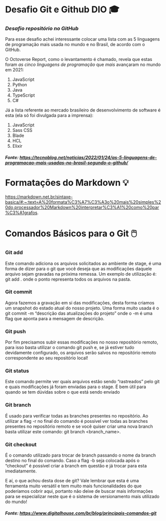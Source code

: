 # Desafio Git e Github DIO :mortar_board:

### *Desafio repositório no GitHub*

Para esse desafio achei interessante colocar uma lista com as 5 linguagens de programação mais usada no mundo e no Brasil, de acordo com o GitHub.

O Octoverse Report, como o levantamento é chamado, revela que estas foram *as cinco linguagens de programação* que *mais* avançaram no mundo em 2021:

1. JavaScript
2. Python
3. Java
4. TypeScript
5. C#

Já a lista referente ao mercado brasileiro de desenvolvimento de software é esta (ela só foi divulgada para a imprensa):

1. JavaScript
2. Sass CSS
3. Blade
4. HCL
5. Elixir

##### *Fonte: https://tecnoblog.net/noticias/2022/01/24/as-5-linguagens-de-programacao-mais-usadas-no-brasil-segundo-o-github/*

# Formatações do Markdown :bulb:

https://markdown.net.br/sintaxe-basica/#:~:text=A%20formata%C3%A7%C3%A3o%20mais%20simples%20do,processador%20Markdown%20interpretar%C3%A1%20como%20par%C3%A1grafos.



# Comandos Básicos para o Git :computer_mouse:



### **Git add**

Este comando adiciona os arquivos solicitados ao ambiente de stage, é uma forma de dizer para o git que você deseja que as modificações daquele arquivo sejam gravadas na próxima remessa. Um exemplo de utilização é: git add . onde o ponto representa todos os arquivos na pasta.

### **Git commit**

Agora fazemos a gravação em si das modificações, desta forma criamos um snapshot do estado atual do nosso projeto. Uma forma muito usada é o git commit -m “descrição das atualizações do projeto” onde o -m é uma flag que aponta para a mensagem de descrição.

### **Git push**

Por fim precisamos subir essas modificações no nosso repositório remoto, para isso basta utilizar o comando git push e, se já estiver tudo devidamente configurado, os arquivos serão salvos no repositório remoto correspondente ao seu repositório local!

### **Git status**

Este comando permite ver quais arquivos estão sendo “rastreados” pelo git e quais modificações já foram enviadas para o stage. É bem útil para quando se tem dúvidas sobre o que está sendo enviado

### **Git branch**

É usado para verificar todas as branches presentes no repositório. Ao utilizar a flag -r no final do comando é possível ver todas as branches presentes no repositório remoto e se você quiser criar uma nova branch basta utilizar este comando: git branch <branch_name>.

### **Git checkout**

É o comando utilizado para trocar de branch passando o nome da branch destino no final do comando. Caso a flag -b seja colocada após o “checkout” é possível criar a branch em questão e já trocar para esta imediatamente.

E aí, o que achou desta dose de git? Vale lembrar que esta é uma ferramenta muito versátil e tem muito mais funcionalidades do que poderíamos cobrir aqui, portanto não deixe de buscar mais informações para se especializar neste que é o sistema de versionamento mais utilizado do mundo!

##### 									*Fonte: https://www.digitalhouse.com/br/blog/principais-comandos-git*
